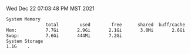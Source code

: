 Wed Dec 22 07:03:48 PM MST 2021
```bash
System Memory
               total        used        free      shared  buff/cache   available
Mem:           7.7Gi       2.9Gi       2.1Gi       3.0Mi       2.6Gi       4.4Gi
Swap:          7.6Gi       444Mi       7.2Gi
System Storage
1.1G	.
```
